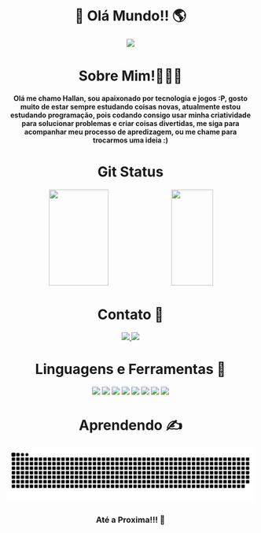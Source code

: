 <h1 align="middle">🚀 Olá Mundo!! 🌎</h1> 
<div align="middle"> 
  <img src = "https://media0.giphy.com/media/v1.Y2lkPTc5MGI3NjExbjlrYnBsa2xsZGdndGU5aHJsYWk4b2Izbm82bHloNTdxNDFkNTF2cCZlcD12MV9pbnRlcm5hbF9naWZfYnlfaWQmY3Q9Zw/QYkX9IMHthYn0Y3pcG/giphy.gif"
</div>
<h1 align="middle"> Sobre Mim!🧑🏻‍💻</h1>
<h4> Olá me chamo Hallan, sou apaixonado por tecnologia e jogos :P, gosto muito de estar sempre estudando coisas novas, atualmente estou estudando programação, pois codando consigo usar minha criatividade para solucionar problemas e criar coisas divertidas, me siga para acompanhar meu processo de apredizagem, ou me chame para trocarmos uma ideia  :) </h4>
<h1>Git Status </h1>
<div align="center">  
  <img width="49%" height="195px" src="https://github-readme-stats.vercel.app/api?username=HallanBre&show_icons=true&count_private=true&hide_border=true&title_color=8A2BE2&icon_color=4B0082&text_color=48D1CC&bg_color=0d1117" /> 
  <img width="41%" height="195px" src="https://github-readme-stats.vercel.app/api/top-langs/?username=HallanBre&layout=compact&hide_border=true&title_color=8A2BE2&text_color=48D1CC&bg_color=0d1117" />

</div>

<h1 align="middle">Contato 📧</h1>
<div align="middle">
  <a href = https://www.linkedin.com/in/hallan-bressan-de-andrade-a064a922b/ > 
    <img src="https://cdn.jsdelivr.net/gh/devicons/devicon/icons/linkedin/linkedin-original.svg" heigh = 50px width =50px />
  </a>
  <a href = mailto:halllanbandrad@gmail.com>
     <img src="https://upload.wikimedia.org/wikipedia/commons/thumb/7/7e/Gmail_icon_%282020%29.svg/2560px-Gmail_icon_%282020%29.svg.png" heigh = 60px width =60px/>
  </a>
</div>
<h1 align="middle"> Linguagens e Ferramentas 🔧</h1>
<div align="middle"> 
  <img src="https://cdn.jsdelivr.net/gh/devicons/devicon/icons/java/java-original.svg" heigh = 50px width =50px />  
  <img src="https://cdn.jsdelivr.net/gh/devicons/devicon/icons/html5/html5-original.svg" heigh = 50px width =50px />
  <img src="https://cdn.jsdelivr.net/gh/devicons/devicon/icons/css3/css3-original.svg"  heigh = 50px width =50px  />
  <img src="https://cdn.jsdelivr.net/gh/devicons/devicon/icons/postgresql/postgresql-original.svg" heigh = 50px width =50px />
  <img src="https://cdn.jsdelivr.net/gh/devicons/devicon/icons/github/github-original.svg" heigh = 50px width =50px />  
    <img src="https://cdn.jsdelivr.net/gh/devicons/devicon/icons/javascript/javascript-original.svg" heigh = 50px width =50px />
  <img src="https://cdn.jsdelivr.net/gh/devicons/devicon/icons/nodejs/nodejs-original-wordmark.svg" heigh = 50px width =50px  />
  <img src="https://cdn.jsdelivr.net/gh/devicons/devicon/icons/react/react-original.svg" heigh = 50px width =50px />
</div>

<h1 align="middle">Aprendendo ✍️</h1>
<div align="middle">

          
          
</div>

<picture>
  <source media="(prefers-color-scheme: dark)" srcset="https://raw.githubusercontent.com/HallanBre/HallanBre/output/github-contribution-grid-snake-dark.svg">
  <source media="(prefers-color-scheme: light)" srcset="https://raw.githubusercontent.com/HallanBre/HallanBre/output/github-contribution-grid-snake.svg">
  <img alt="github contribution grid snake animation" src="https://raw.githubusercontent.com/HallanBre/HallanBre/output/github-contribution-grid-snake.svg">
</picture>


<h3 align="middle">Até a Proxima!!! 👋</h3>


          
